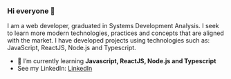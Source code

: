 ### Hi everyone 👋
I am a web developer, graduated in Systems Development Analysis. I seek to learn more modern technologies, practices and concepts that are aligned with the market. I have developed projects using technologies such as: JavaScript, ReactJS, Node.js and Typescript.

- 🌱 I’m currently learning **Javascript, ReactJS, Node.js and Typescript**
- See my LinkedIn: [LinkedIn](https://www.linkedin.com/in/antoniosilva-developer)
